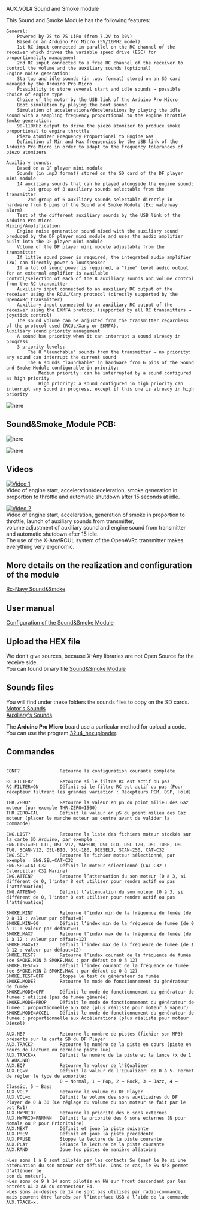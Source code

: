 AUX.VOL# Sound and Smoke module

This Sound and Smoke Module has the following features:

    General:
        Powered by 2S to 7S LiPo (from 7.2V to 30V)
        Based on an Arduino Pro Micro (5V/16MHz model)
        1st RC input connected in parallel on the RC channel of the receiver which drives the variable speed drive (ESC) for proportionality management
        2nd RC input connected to a free RC channel of the receiver to control the volume and the auxiliary sounds (optional)
    Engine noise generation:
        Startup and idle sounds (in .wav format) stored on an SD card managed by the Arduino Pro Micro
        Possibility to store several start and idle sounds → possible choice of engine type
        Choice of the motor by the USB link of the Arduino Pro Micro
        Boot simulation by playing the boot sound
        Simulation of accelerations/decelerations by playing the idle sound with a sampling frequency proportional to the engine throttle
    Smoke generation:
        90-110KHz output to drive the piezo atomizer to produce smoke proportional to engine throttle
        Piezo Atomizer Frequency Proportional to Engine Gas
        Definition of Min and Max frequencies by the USB link of the Arduino Pro Micro in order to adapt to the frequency tolerances of piezo atomizers

    Auxiliary sounds:
        Based on a DF player mini module
        Sounds (in .mp3 format) stored on the SD card of the DF player mini module
        14 auxiliary sounds that can be played alongside the engine sound:
            1st group of 8 auxiliary sounds selectable from the transmitter
            2nd group of 6 auxiliary sounds selectable directly in hardware from 6 pins of the Sound and Smoke Module (Ex: waterway alarm)
        Test of the different auxiliary sounds by the USB link of the Arduino Pro Micro
    Mixing/Amplification
        Engine noise generation sound mixed with the auxiliary sound produced by the DF player mini module and uses the audio amplifier built into the DF player mini module
        Volume of the DF player mini module adjustable from the transmitter
        If little sound power is required, the integrated audio amplifier (3W) can directly power a loudspeaker
        If a lot of sound power is required, a "line" level audio output for an external amplifier is available
    Control/selection of each of the 8 auxiliary sounds and volume control from the RC transmitter
        Auxiliary input connected to an auxiliary RC output of the receiver using the RCUL/Xany protocol (directly supported by the OpenAVRc transmitter)
        Auxiliary input connected to an auxiliary RC output of the receiver using the EKMFA protocol (supported by all RC transmitters → joystick control)
        The sound volume can be adjusted from the transmitter regardless of the protocol used (RCUL/Xany or EKMFA).
    Auxiliary sound priority management
        A sound has priority when it can interrupt a sound already in progress.
        3 priority levels:
            The 8 "launchable" sounds from the transmitter → no priority: any sound can interrupt the current sound
            The 6 sounds "launchable" in hardware from 6 pins of the Sound and Smoke Module configurable in priority:
                Medium priority: can be interrupted by a sound configured as high priority
                High priority: a sound configured in high priority can interrupt any sound in progress, except if this one is already in high priority
![here](https://github.com/Ingwie/OpenAVRc_Hw/blob/V3/Sound%26SmokeModule/Sound%26Smoke_Module.jpg)

## Sound&Smoke_Module PCB:
![here](https://github.com/Ingwie/OpenAVRc_Hw/blob/V3/Sound%26SmokeModule/S%26SM1.png)  

![here](https://github.com/Ingwie/OpenAVRc_Hw/blob/V3/Sound%26SmokeModule/S%26SM2.png)  

## Videos
[![Video 1](https://img.youtube.com/vi/RUjrtYIM5t8/0.jpg)](https://www.youtube.com/watch?v=RUjrtYIM5t8 "Video 1")  
Video of engine start, acceleration/deceleration, smoke generation in proportion to throttle and automatic shutdown after 15 seconds at idle.

[![Video 2](https://img.youtube.com/vi/LdH3JfI2tWg/0.jpg)](https://www.youtube.com/watch?v=LdH3JfI2tWg "Video 2")  
Video of engine start, acceleration, generation of smoke in proportion to throttle, launch of auxiliary sounds from transmitter,  
volume adjustment of auxiliary sound and engine sound from transmitter and automatic shutdown after 15 idle.  
The use of the X-Any/RCUL system of the OpenAVRc transmitter makes everything very ergonomic.

## More details on the realization and configuration of the module
[Rc-Navy Sound&Smoke](http://p.loussouarn.free.fr/projet/Sound&SmokeModule/Sound&SmokeModule.html)

## User manual
[Configuration of the Sound&Smoke Module](https://github.com/Ingwie/OpenAVRc_Hw/blob/V3/Sound%26SmokeModule/RC_Sound%26Smoke_Manuel_Utilisateur.pdf)

## Upload the HEX file
We don't give sources, because X-Any libraries are not Open Source for the receive side.   
You can found binary file [Sound&Smoke Module](https://github.com/Ingwie/OpenAVRc_Hw/tree/V3/Sound%26SmokeModule/Firmware_Sound%26Smoke_Module)  

## Sounds files 
You will find under these folders the sounds files to copy on the SD cards.  
[Motor's Sounds](https://github.com/Ingwie/OpenAVRc_Hw/tree/V3/Sound%26SmokeModule/Firmware_Sound%26Smoke_Module/SD_Arduino_Pro_Micro)  
[Auxiliary's Sounds](https://github.com/Ingwie/OpenAVRc_Hw/tree/V3/Sound%26SmokeModule/Firmware_Sound%26Smoke_Module/SD_DF_Player_mini)  

The **Arduino Pro Micro** board use a particular method for upload a code.  
You can use the program [32u4_hexuploader](https://github.com/uriba107/32u4_hexuploader).

 

## Commandes
```RC_SOUND_SMOKE V0.3 [RCUL/Xany] (C) RC Navy 2022

CONF?               Retourne la configuration courante complète

RC.FILTER?          Retourne si le filtre RC est actif ou pas
RC.FILTER=ON        Définit si le filtre RC est actif ou pas (Pour récepteur filtrant les grandes variation : Récepteurs PCM, DSP, Hold)

THR.ZERO?           Retourne la valeur en μS du point milieu des Gaz moteur (par exemple THR.ZERO=1500)
THR.ZERO=CAL        Définit la valeur en μS du point milieu des Gaz moteur (placer le manche moteur au centre avant de valider la commande)

ENG.LIST?           Retourne la liste des fichiers moteur stockés sur la carte SD Arduino, par exemple :
ENG.LIST=DSL-LTL, DSL-V12, VAPEUR, DSL-OLD, DSL-120, DSL-TURB, DSL-TUG, SCAN-V12, DSL-BIG, DSL-180, DIESEL7, SCAN-250, CAT-C32
ENG.SEL?            Retourne le fichier moteur sélectionné, par exemple : ENG.SEL=CAT-C32
ENG.SEL=CAT-C32     Définit le moteur sélectionné (CAT-C32 : Caterpillar C32 Marine)
ENG.ATTEN?          Retourne l’attenuation du son moteur (0 à 3, si différent de 0, l'inter 8 est utiliser pour rendre actif ou pas l'atténuation)
ENG.ATTEN=0         Définit l’attenuation du son moteur (0 à 3, si différent de 0, l'inter 8 est utiliser pour rendre actif ou pas l'atténuation)

SMOKE.MIN?          Retourne l’index min de la fréquence de fumée (de 0 à 11 : valeur par défaut=0)
SMOKE.MIN=00        Définit l’index min de la fréquence de fumée (de 0 à 11 : valeur par défaut=0)
SMOKE.MAX?          Retourne l’index max de la fréquence de fumée (de 1 à 12 : valeur par défaut=12)
SMOKE.MAX=12        Définit l’index max de la fréquence de fumée (de 1 à 12 : valeur par défaut=12)
SMOKE.TEST?         Retourne l’index courant de la fréquence de fumée (de SMOKE.MIN à SMOKE.MAX : par défaut de 0 à 12)
SMOKE.TEST=x        Définit l’index courant de la fréquence de fumée (de SMOKE.MIN à SMOKE.MAX : par défaut de 0 à 12)
SMOKE.TEST=OFF      Stoppe le test du générateur de fumée
SMOKE.MODE?         Retourne le mode de fonctionnement du générateur de fumée
SMOKE.MODE=OFF      Définit le mode de fonctionnement du générateur de fumée : utilisé (pas de fumée générée)
SMOKE.MODE=PROP     Définit le mode de fonctionnement du générateur de fumée : proportionnelle aux Gaz (plus réaliste pour moteur à vapeur)
SMOKE.MODE=ACCEL    Définit le mode de fonctionnement du générateur de fumée : proportionnelle aux Accélérations (plus réaliste pour moteur Diesel)

AUX.NB?             Retourne le nombre de pistes (fichier son MP3) présents sur la carte SD du DF Player
AUX.TRACK?          Retourne le numéro de la piste en cours (piste en cours de lecture ou dernière piste lue)
AUX.TRACK=x         Définit le numéro de la piste et la lance (x de 1 à AUX.NB)
AUX.EQ?             Retourne la valeur de l'EQualizer
AUX.EQ=x            Définit la valeur de l'EQualizer: de 0 à 5. Permet de régler le type de sonorité:
                    0 – Normal, 1 – Pop, 2 – Rock, 3 – Jazz, 4 – Classic, 5 – Bass
AUX.VOL?            Retourne le volume du DF Player
AUX.VOL=x           Définit le volume des sons auxiliaires du DF Player de 0 à 30 (Le réglage du volume du son moteur se fait par le pot RV1)
AUX.HWPRIO?         Retourne la priorité des 6 sons externes
AUX.HWPRIO=PNNNNN   Définit la priorité des 6 sons externes (N pour Nomale ou P pour Prioritaire)
AUX.NEXT            Définit et joue la piste suivante
AUX.PREV            Définit et joue la piste précédente
AUX.PAUSE           Stoppe la lecture de la piste courante
AUX.PLAY            Relance la lecture de la piste courante
AUX.RAND            Joue les pistes de manière aléatoire

>Les sons 1 à 8 sont pilotés par les contacts Sw (sauf le 8e si une atténuation du son moteur est définie. Dans ce cas, le Sw N°8 permet d’atténuer le
son du moteur).
>Les sons de 9 à 14 sont pilotés en HW sur front descendant par les entrées A1 à A6 du connecteur P4.
>Les sons au-dessus de 14 ne sont pas utilisés par radio-commande, mais peuvent être lancés par l’interface USB à l’aide de la commande AUX.TRACK=x. 
```
